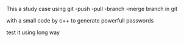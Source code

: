 This a study case using git
-push
-pull
-branch
-merge branch
in git 

with a small code by c++ to generate powerfull passwords

test it using long way
